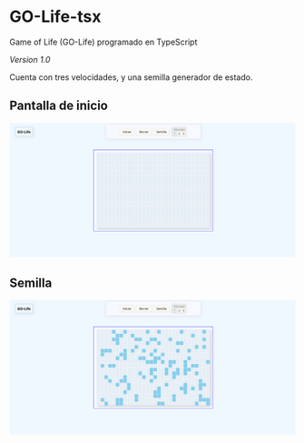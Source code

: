 # GO-Life-tsx
Game of Life (GO-Life) programado en TypeScript

*Version 1.0*

Cuenta con tres velocidades, y una semilla generador de estado.

## Pantalla de inicio
![Inicio](screenshots/inicio.png)

## Semilla
![Semilla](screenshots/semilla.png)